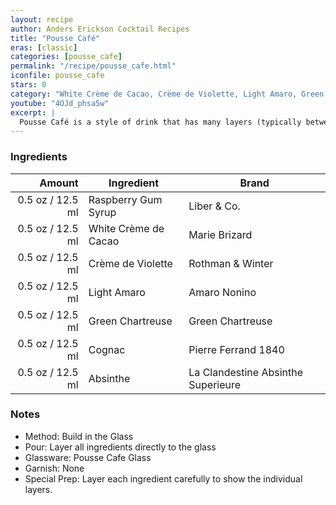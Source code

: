 ```yaml
---
layout: recipe
author: Anders Erickson Cocktail Recipes
title: "Pousse Café"
eras: [classic]
categories: [pousse_cafe]
permalink: "/recipe/pousse_cafe.html"
iconfile: pousse_cafe
stars: 0
category: "White Crème de Cacao, Crème de Violette, Light Amaro, Green Chartreuse, Cognac, Absinthe"
youtube: "4OJd_phsa5w"
excerpt: |
  Pousse Café is a style of drink that has many layers (typically between three and seven). When made properly they're absolutely beautiful, but they require time, patience, and a steady hand. For this reason they aren't popular among most bartenders - it's a quick way to find yourself in the weeds! However, if you're curious and wanting to try your hand at it, this is a fun way to explore new flavor combinations! There are some things to keep in mind. You want to have an idea of each ingredients' density (heavier ingredients fall to the bottom), and consider the drink's evolution of flavors as you sip your way through it. That's not to say you can't shoot your Pousse Cafés, but the more layers, the muddier the shot will be. Patience is a virtue. The Pousse Café is both the test and the reward.
---
```


### Ingredients

| Amount | Ingredient           | Brand                              |
| -----: | -------------------- | ---------------------------------- |
| 0.5 oz / 12.5 ml | Raspberry Gum Syrup  | Liber & Co.                        |
| 0.5 oz / 12.5 ml | White Crème de Cacao | Marie Brizard                      |
| 0.5 oz / 12.5 ml | Crème de Violette    | Rothman & Winter                   |
| 0.5 oz / 12.5 ml | Light Amaro          | Amaro Nonino                       |
| 0.5 oz / 12.5 ml | Green Chartreuse     | Green Chartreuse                   |
| 0.5 oz / 12.5 ml | Cognac               | Pierre Ferrand 1840                |
| 0.5 oz / 12.5 ml | Absinthe             | La Clandestine Absinthe Superieure |

### Notes

- Method: Build in the Glass
- Pour: Layer all ingredients directly to the glass
- Glassware: Pousse Cafe Glass
- Garnish: None
- Special Prep: Layer each ingredient carefully to show the individual layers.
